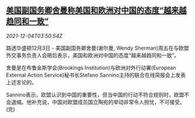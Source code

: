 <!--1638590463000-->
[美国副国务卿舍曼称美国和欧洲对中国的态度“越来越趋同和一致”](https://cn.reuters.com/article/us-sherman-eu-china-pol-1204-idCNKBS2IJ02X)
------

<div><i>2021-12-04T03:50:54Z</i></div><p>路透华盛顿12月3日 - 美国副国务卿舍曼(谢尔曼, Wendy Sherman)周五在与欧盟外交事务负责人会晤后表示，美国和欧洲对中国的态度“越来越趋同和一致”。</p><p>舍曼是在布鲁金斯学会(Brookings Institution)与欧洲对外行动署(European External Action Service)秘书长Stefano Sannino主持的联合在线简报会上发表上述言论的。</p><p>Sannino表示，欧盟认识到中国的重要性，但当中国的行动不符合规则时，欧盟不会退缩。他补充说，中国对欧盟成员国立陶宛的举动非常令人担忧，不可接受。(完)</p>
